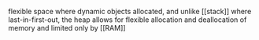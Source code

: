 flexible space where dynamic objects allocated, and unlike [[stack]] where last-in-first-out, the heap allows for flexible allocation and deallocation of memory and limited only by [[RAM]]
